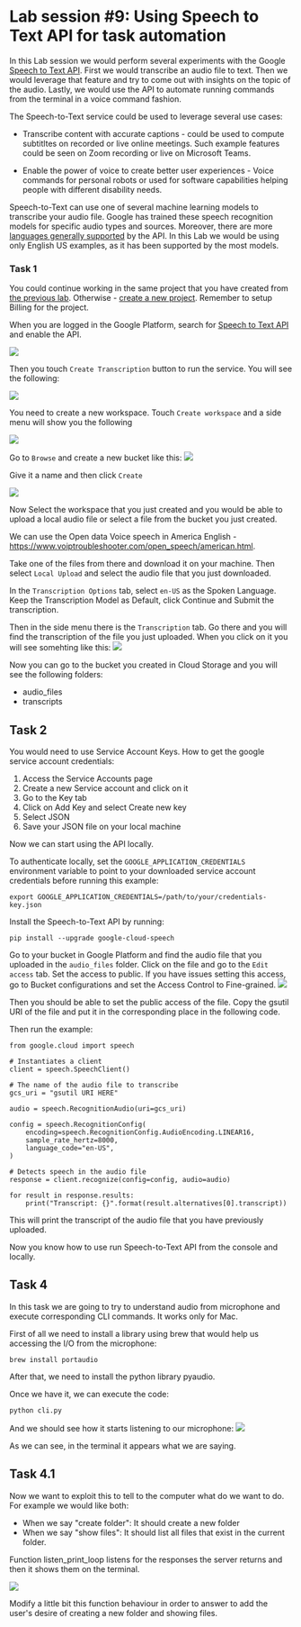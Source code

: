 # Lab session #9: Using Speech to Text API for task automation
<!--
what is speech to text
technology we wanna use/teach

TASK 1


explain what is the google service about speech to text
sign up
api keys


let the user try the service through the browser (if it’s possible)

TASK 2
the user have to send a file to the API
let the user use the streaming version


TASK 3
we provide to the user some audio-track and the user has to sent all of them to Google and collect the results(text) and then make analysis about them (most common word)

TASK 4
streaming (microphone) and create a script that through os python library do something in the terminal (like creating a file)

{
“create directory <name>” : mkdir <name>
“create file <name>” : touch <name>
“print <something>” : echo <something>
}

Qxy: what are the voice messages talking about?
 -->

In this Lab session we would perform several experiments with the Google [Speech to Text API](https://cloud.google.com/speech-to-text). First we would transcribe an audio file to text. Then we would leverage that feature and try to come out with insights on the topic of the audio. Lastly, we would use the API to automate running commands from the terminal in a voice command fashion.


The Speech-to-Text service could be used to leverage several use cases:

- Transcribe content with accurate captions - could be used to compute subtitltes on recorded or live online meetings. Such example features could be seen on Zoom recording or live on Microsoft Teams.

- Enable the power of voice to create better user experiences -  Voice commands for personal robots or used for software capabilities helping people with different disability needs.

Speech-to-Text can use one of several machine learning models to transcribe your audio file. Google has trained these speech recognition models for specific audio types and sources. Moreover, there are more [languages generally supported](https://cloud.google.com/speech-to-text/docs/languages) by the API. In this Lab we would be using only English US examples, as it has been supported by the most models.

### Task 1
You could continue working in the same project that you have created from [the previous lab](https://github.com/CCBDA-UPC/Assignments-2022/blob/origin/Lab08.md). Otherwise -  [create a new project](https://cloud.google.com/resource-manager/docs/creating-managing-projects). Remember to setup Billing for the project.

When you are logged in the Google Platform, search for [Speech to Text API](https://console.cloud.google.com/speech) and enable the API.

![](pictures/enable-api.png)

Then you touch `Create Transcription`  button to run the service. You will see the following:

![](pictures/create-workspace.png)

You need to create a new workspace. Touch `Create workspace` and a side menu will show you the following

![](pictures/create-workspace-2.png)

Go to `Browse` and create a new bucket like this:
![](pictures/create-bucket.png)

Give it a name and then click `Create`

![](pictures/create-bucket-2.png)

Now Select the workspace that you just created and you would be able to upload a local audio file or select a file from the bucket you just created.

We can use the Open data Voice speech in America English - https://www.voiptroubleshooter.com/open_speech/american.html.

Take one of the files from there and download it on your machine. Then select `Local Upload` and select the audio file that you just downloaded.

In the `Transcription Options` tab, select `en-US` as the Spoken Language. Keep the Transcription Model as Default, click Continue and Submit the transcription.

Then in the side menu there is the `Transcription` tab. Go there and you will find the transcription of the file you just uploaded. When you click on it you will see somehting like this:
![](pictures/transcriptions.png)

Now you can go to the bucket you created in Cloud Storage and you will see the following folders:
 - audio_files
 - transcripts

## Task 2

You would need to use Service Account Keys.
How to get the google service account credentials:
1. Access the Service Accounts page
2. Create a new Service account and click on it
3. Go to the Key tab
4. Click on Add Key and select Create new key
5. Select JSON
6. Save your JSON file on your local machine

Now we can start using the API locally.

To authenticate locally, set the `GOOGLE_APPLICATION_CREDENTIALS` environment variable to point to your downloaded service account credentials before running this example:

```
export GOOGLE_APPLICATION_CREDENTIALS=/path/to/your/credentials-key.json
```

Install the Speech-to-Text API by running:
```
pip install --upgrade google-cloud-speech
```

Go to your bucket in Google Platform and find the audio file that you uploaded in the `audio_files` folder. Click on the file and go to the `Edit access` tab. Set the access to public.  If you have issues setting this access, go to Bucket configurations and set the Access Control to Fine-grained.
![](pictures/finegrained-access.png)

Then you should be able to set the public access of the file. Copy the gsutil URI of the file and put it in the corresponding place in the following code.

Then run the example:

```
from google.cloud import speech

# Instantiates a client
client = speech.SpeechClient()

# The name of the audio file to transcribe
gcs_uri = "gsutil URI HERE"

audio = speech.RecognitionAudio(uri=gcs_uri)

config = speech.RecognitionConfig(
    encoding=speech.RecognitionConfig.AudioEncoding.LINEAR16,
    sample_rate_hertz=8000,
    language_code="en-US",
)

# Detects speech in the audio file
response = client.recognize(config=config, audio=audio)

for result in response.results:
    print("Transcript: {}".format(result.alternatives[0].transcript))

```
This will print the transcript of the audio file that you have previously uploaded.

Now you know how to use run Speech-to-Text API from the console and locally.

## Task 4

In this task we are going to try to understand audio from microphone and execute corresponding CLI commands. It works only for Mac.

First of all we need to install a library using brew that would help us accessing the I/O from the microphone:

```
brew install portaudio
```
After that, we need to install the python library pyaudio.

Once we have it, we can execute the code:

```
python cli.py
```
And we should see how it starts listening to our microphone:
![](pictures/cli.png)

As we can see, in the terminal it appears what we are saying.

## Task 4.1
Now we want to exploit this to tell to the computer what do we want to do.
For example we would like both:
- When we say "create folder": It should create a new folder
- When we say "show files": It should list all files that exist in the current folder.

Function listen_print_loop listens for the responses the server returns and then it shows them on the terminal.

![](pictures/print_responses.png)

Modify a little bit this function behaviour in order to answer to add the user's desire of creating a new folder and showing files.
